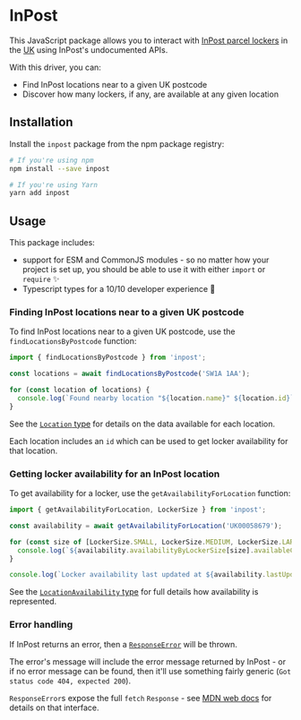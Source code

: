 # InPost

This JavaScript package allows you to interact with [InPost parcel lockers](https://inpost.eu) in the [UK](https://inpost.co.uk) using InPost's undocumented APIs. 

With this driver, you can:

* Find InPost locations near to a given UK postcode
* Discover how many lockers, if any, are available at any given location

## Installation

Install the `inpost` package from the npm package registry:

```bash
# If you're using npm
npm install --save inpost

# If you're using Yarn
yarn add inpost
```

## Usage

This package includes:

* support for ESM and CommonJS modules - so no matter how your project is set up, you should be able to use it with either `import` or `require` ✨
* Typescript types for a 10/10 developer experience 🌟

### Finding InPost locations near to a given UK postcode

To find InPost locations near to a given UK postcode, use the `findLocationsByPostcode` function:

```ts
import { findLocationsByPostcode } from 'inpost';

const locations = await findLocationsByPostcode('SW1A 1AA');

for (const location of locations) {
  console.log(`Found nearby location "${location.name}" ${location.id}`);
}
```

See the [`Location` type](https://github.com/timrogers/inpost/blob/main/src/types.ts) for details on the data available for each location.

Each location includes an `id` which can be used to get locker availability for that location.

### Getting locker availability for an InPost location

To get availability for a locker, use the `getAvailabilityForLocation` function:

```ts
import { getAvailabilityForLocation, LockerSize } from 'inpost';

const availability = await getAvailabilityForLocation('UK00058679');

for (const size of [LockerSize.SMALL, LockerSize.MEDIUM, LockerSize.LARGE]) {
  console.log(`${availability.availabilityByLockerSize[size].availableCount}/${availability.availabilityByLockerSize[size].totalCount} ${size} lockers are available`);
}

console.log(`Locker availability last updated at ${availability.lastUpdatedAt}`);
```

See the [`LocationAvailability` type](https://github.com/timrogers/inpost/blob/main/src/types.ts) for full details how availability is represented.

### Error handling

If InPost returns an error, then a [`ResponseError`](https://github.com/timrogers/inpost/blob/main/src/errors.ts#L1) will be thrown.

The error's message will include the error message returned by InPost - or if no error message can be found, then it'll use something fairly generic (`Got status code 404, expected 200`).

`ResponseError`s expose the full `fetch` `Response` - see [MDN web docs](https://developer.mozilla.org/en-US/docs/Web/API/Response) for details on that interface.